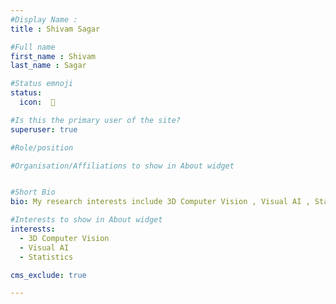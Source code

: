 ```yaml
---
#Display Name :
title : Shivam Sagar

#Full name
first_name : Shivam 
last_name : Sagar

#Status emnoji
status:
  icon:  🦑

#Is this the primary user of the site?
superuser: true

#Role/position

#Organisation/Affiliations to show in About widget


#Short Bio
bio: My research interests include 3D Computer Vision , Visual AI , Statistics.

#Interests to show in About widget
interests:
  - 3D Computer Vision 
  - Visual AI 
  - Statistics

cms_exclude: true

---
```

